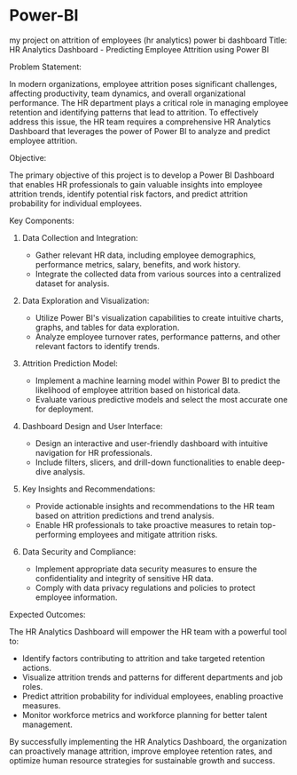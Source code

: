 # Power-BI
my project on attrition of employees (hr analytics) power bi dashboard
Title: HR Analytics Dashboard - Predicting Employee Attrition using Power BI

Problem Statement:

In modern organizations, employee attrition poses significant challenges, affecting productivity, team dynamics, and overall organizational performance. 
The HR department plays a critical role in managing employee retention and identifying patterns that lead to attrition. 
To effectively address this issue, the HR team requires a comprehensive HR Analytics Dashboard that leverages the power of Power BI to analyze and predict employee attrition.

Objective:

The primary objective of this project is to develop a Power BI Dashboard that enables HR professionals to gain valuable insights into 
employee attrition trends, identify potential risk factors, and predict attrition probability for individual employees.

Key Components:

1. Data Collection and Integration:
   - Gather relevant HR data, including employee demographics, performance metrics, salary, benefits, and work history.
   - Integrate the collected data from various sources into a centralized dataset for analysis.

2. Data Exploration and Visualization:
   - Utilize Power BI's visualization capabilities to create intuitive charts, graphs, and tables for data exploration.
   - Analyze employee turnover rates, performance patterns, and other relevant factors to identify trends.

3. Attrition Prediction Model:
   - Implement a machine learning model within Power BI to predict the likelihood of employee attrition based on historical data.
   - Evaluate various predictive models and select the most accurate one for deployment.

4. Dashboard Design and User Interface:
   - Design an interactive and user-friendly dashboard with intuitive navigation for HR professionals.
   - Include filters, slicers, and drill-down functionalities to enable deep-dive analysis.

5. Key Insights and Recommendations:
   - Provide actionable insights and recommendations to the HR team based on attrition predictions and trend analysis.
   - Enable HR professionals to take proactive measures to retain top-performing employees and mitigate attrition risks.

6. Data Security and Compliance:
   - Implement appropriate data security measures to ensure the confidentiality and integrity of sensitive HR data.
   - Comply with data privacy regulations and policies to protect employee information.

Expected Outcomes:

The HR Analytics Dashboard will empower the HR team with a powerful tool to:
- Identify factors contributing to attrition and take targeted retention actions.
- Visualize attrition trends and patterns for different departments and job roles.
- Predict attrition probability for individual employees, enabling proactive measures.
- Monitor workforce metrics and workforce planning for better talent management.

By successfully implementing the HR Analytics Dashboard, the organization can proactively manage 
attrition, improve employee retention rates, and optimize human resource strategies for sustainable growth and success.
